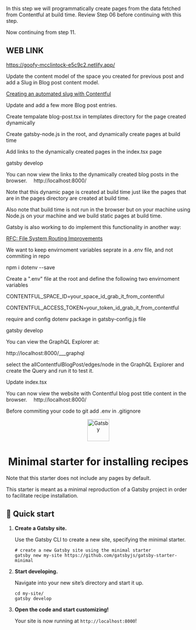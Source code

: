 In this step we will programmatically create pages from the data fetched from Contentful at build time. Review Step 06 before continuing with this step.

Now continuing from step 11.
## WEB LINK
https://goofy-mcclintock-e5c9c2.netlify.app/

Update the content model of the space you created for previous post and add a Slug in Blog post content model.

[Creating an automated slug with Contentful](https://www.contentful.com/blog/2019/11/29/creating-automated-slug-with-contentful/)

Update and add a few more Blog post entries.

Create tempalate blog-post.tsx in templates directory for the page created dynamically

Create gatsby-node.js in the root, and dynamically create pages at build time

Add links to the dynamically created pages in the index.tsx page

gatsby develop

You can now view the links to the dynamically created blog posts in the browser.
⠀
http://localhost:8000/

Note that this dynamic page is created at build time just like the pages that are in the pages directory are created at build time.

Also note that build time is not run in the browser but on your machine using Node.js on your machine and we build static pages at build time.

Gatsby is also working to do implement this functionality in another way:

[RFC: File System Routing Improvements](https://github.com/gatsbyjs/gatsby/pull/24463)




We want to keep envirnoment variables seprate in a .env file, and not commiting in repo

 npm i dotenv --save

 Create a ".env" file at the root and define the following two envirnoment variables

CONTENTFUL_SPACE_ID=your_space_id_grab_it_from_contentful

CONTENTFUL_ACCESS_TOKEN=your_token_id_grab_it_from_contentful

require and config dotenv package in gatsby-config.js file


gatsby develop

You can view the GraphQL Explorer at:

http://localhost:8000/___graphql

select the allContentfulBlogPost/edges/node in the GraphQL Explorer and create the Query and run it to test it.

Update index.tsx

You can now view the website with Contentful blog post title content in the browser.
⠀
http://localhost:8000/

Before commiting your code to git add .env in .gitignore




<p align="center">
  <a href="https://www.gatsbyjs.org">
    <img alt="Gatsby" src="https://www.gatsbyjs.org/monogram.svg" width="60" />
  </a>
</p>
<h1 align="center">
  Minimal starter for installing recipes
</h1>

Note that this starter does not include any pages by default.

This starter is meant as a minimal reproduction of a Gatsby project in order to facilitate recipe installation.

## 🚀 Quick start

1.  **Create a Gatsby site.**

    Use the Gatsby CLI to create a new site, specifying the minimal starter.

    ```shell
    # create a new Gatsby site using the minimal starter
    gatsby new my-site https://github.com/gatsbyjs/gatsby-starter-minimal
    ```

2.  **Start developing.**

    Navigate into your new site’s directory and start it up.

    ```shell
    cd my-site/
    gatsby develop
    ```

3.  **Open the code and start customizing!**

    Your site is now running at `http://localhost:8000`!
